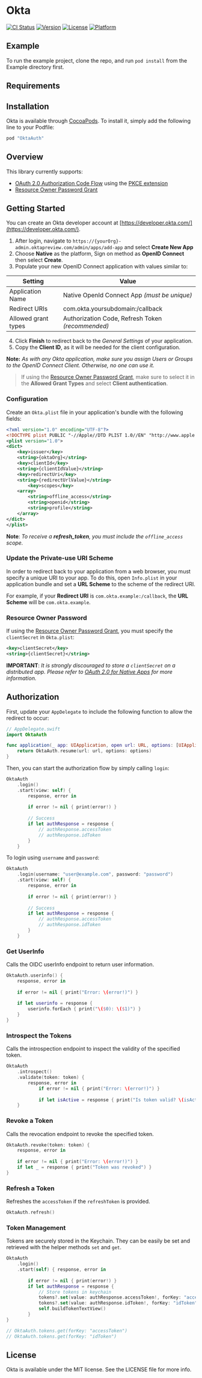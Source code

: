 # Okta

[![CI Status](http://img.shields.io/travis/okta/okta-sdk-appauth-ios.svg?style=flat)](https://travis-ci.org/okta/okta-sdk-appauth-ios)
[![Version](https://img.shields.io/cocoapods/v/OktaAuth.svg?style=flat)](http://cocoapods.org/pods/OktaAuth)
[![License](https://img.shields.io/cocoapods/l/OktaAuth.svg?style=flat)](http://cocoapods.org/pods/OktaAuth)
[![Platform](https://img.shields.io/cocoapods/p/OktaAuth.svg?style=flat)](http://cocoapods.org/pods/OktaAuth)

## Example

To run the example project, clone the repo, and run `pod install` from the Example directory first.

## Requirements

## Installation

Okta is available through [CocoaPods](http://cocoapods.org). To install
it, simply add the following line to your Podfile:

```ruby
pod "OktaAuth"
```
## Overview
This library currently supports:
  - [OAuth 2.0 Authorization Code Flow](https://tools.ietf.org/html/rfc6749#section-4.1) using the [PKCE extension](https://tools.ietf.org/html/rfc7636)
  - [Resource Owner Password Grant](https://tools.ietf.org/html/rfc6749#section-1.3.3)

## Getting Started
You can create an Okta developer account at [https://developer.okta.com/](https://developer.okta.com/). 

  1. After login, navigate to `https://{yourOrg}-admin.oktapreview.com/admin/apps/add-app` and select **Create New App**
  1. Choose **Native** as the platform, Sign on method as **OpenID Connect** then select **Create**.
  1. Populate your new OpenID Connect application with values similar to:

| Setting                       | Value                                                                             |
| -------------------- | --------------------------------------------------- |
| Application Name     | Native OpenId Connect App *(must be unique)* |
| Redirect URIs            | com.okta.yoursubdomain:/callback|
| Allowed grant types | Authorization Code, Refresh Token *(recommended)* |

4. Click **Finish** to redirect back to the *General Settings* of your application.
5. Copy the **Client ID**, as it will be needed for the client configuration.

**Note:** *As with any Okta application, make sure you assign Users or Groups to the OpenID Connect Client. Otherwise, no one can use it.*

> If using the [Resource Owner Password Grant](https://tools.ietf.org/html/rfc6749#section-1.3.3), make sure to select it in the **Allowed Grant Types** and select **Client authentication**.


### Configuration
Create an `Okta.plist` file in your application's bundle with the following fields:
```xml
<?xml version="1.0" encoding="UTF-8"?>
<!DOCTYPE plist PUBLIC "-//Apple//DTD PLIST 1.0//EN" "http://www.apple.com/DTDs/PropertyList-1.0.dtd">
<plist version="1.0">
<dict>
	<key>issuer</key>
	<string>{oktaOrg}</string>
	<key>clientId</key>
	<string>{clientIdValue}</string>
	<key>redirectUri</key>
	<string>{redirectUrlValue}</string>
        <key>scopes</key>
	<array>
		<string>offline_access</string>
		<string>openid</string>
		<string>profile</string>
	</array>
</dict>
</plist>
```
**Note**: *To receive a **refresh_token**, you must include the `offline_access` scope.*

### Update the Private-use URI Scheme
In order to redirect back to your application from a web browser, you must specify a unique URI to your app. To do this, open `Info.plist` in your application bundle and set a **URL Scheme** to the scheme of the redirect URI.

For example, if your **Redirect URI** is `com.okta.example:/callback`, the **URL Scheme** will be `com.okta.example`.

### Resource Owner Password
If using the [Resource Owner Password Grant](https://tools.ietf.org/html/rfc6749#section-1.3.3), you must specify the `clientSecret` in `Okta.plist`:

```xml
<key>clientSecret</key>
<string>{clientSecret}</string>
```

**IMPORTANT**: *It is strongly discouraged to store a `clientSecret` on a distributed app. Please refer to [OAuth 2.0 for Native Apps](https://tools.ietf.org/html/draft-ietf-oauth-native-apps-12#section-8.5) for more information.*

## Authorization
First, update your `AppDelegate` to include the following function to allow the redirect to occur:
```swift
// AppDelegate.swift
import OktaAuth

func application(_ app: UIApplication, open url: URL, options: [UIApplicationOpenURLOptionsKey : Any]) -> Bool {
    return OktaAuth.resume(url: url, options: options)
}
```


Then, you can start the authorization flow by simply calling `login`:
```swift
OktaAuth
    .login()
    .start(view: self) {
        response, error in
               
        if error != nil { print(error!) }
                
        // Success
        if let authResponse = response {
            // authResponse.accessToken
            // authResponse.idToken
        }
    }
```

To login using `username` and `password`:
```swift
OktaAuth
    .login(username: "user@example.com", password: "password")
    .start(view: self) {
        response, error in
               
        if error != nil { print(error!) }
                
        // Success
        if let authResponse = response {
            // authResponse.accessToken
            // authResponse.idToken
        }
    }
```
### Get UserInfo
Calls the OIDC userInfo endpoint to return user information.
```swift
OktaAuth.userinfo() {
    response, error in
            
    if error != nil { print("Error: \(error!)") }
            
    if let userinfo = response {
        userinfo.forEach { print("\($0): \($1)") }
    }
}
```

### Introspect the Tokens
Calls the introspection endpoint to inspect the validity of the specified token.
```swift
OktaAuth
    .introspect()
    .validate(token: token) {
        response, error in
            if error != nil { print("Error: \(error!)") }
            
            if let isActive = response { print("Is token valid? \(isActive)") }
    }
```

### Revoke a Token
Calls the revocation endpoint to revoke the specified token.
```swift
OktaAuth.revoke(token: token) {
    response, error in
            
    if error != nil { print("Error: \(error!)") }
    if let _ = response { print("Token was revoked") }
}
```

### Refresh a Token
Refreshes the `accessToken` if the `refreshToken` is provided.
```swift
OktaAuth.refresh()
```
### Token Management
Tokens are securely stored in the Keychain. They can be easily be set and retrieved with the helper methods `set` and `get`.

```swift
OktaAuth
    .login()
    .start(self) { response, error in
        
        if error != nil { print(error!) }
        if let authResponse = response {
            // Store tokens in keychain
            tokens?.set(value: authResponse.accessToken!, forKey: "accessToken")
            tokens?.set(value: authResponse.idToken!, forKey: "idToken")
            self.buildTokenTextView()
        }
}

// OktaAuth.tokens.get(forKey: "accessToken")
// OktaAuth.tokens.get(forKey: "idToken")
```

## License

Okta is available under the MIT license. See the LICENSE file for more info.
